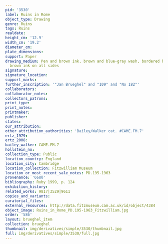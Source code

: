 ```yaml
---
pid: '3530'
label: Ruins in Rome
object_type: Drawing
genre: Ruins
tags: Ruins
realdate: 
height_cm: '12.9'
width_cm: '19.2'
diameter_cm: 
plate_dimensions: 
support: Paper
drawing_medium: Pen and brown ink, brown and blue-gray wash, bordered by a line of
  brown ink on all sides
signature: 
signature_location: 
support_marks: 
further_inscription: '"Jan Brueghel" and "109" and "No 182"'
collaborators: 
collaborator_notes: 
collectors_patrons: 
print_type: 
print_notes: 
printmaker: 
publisher: 
states: 
our_attribution: 
other_attribution_authorities: 'Bailey/Walker cat. #CAME.FM.7'
ertz_1979: 
ertz_2008: 
bailey_walker: CAME.FM.7
hollstein_no: 
collection_type: Public
location_country: England
location_city: Cambridge
location_collection: Fitzwilliam Museum
location_or_most_recent_sale_notes: PD.195-1963
provenance: '6680'
bibliography: Ruby 1999, p. 124
exhibition_history: 
related_works: 9817|3529|9611
copies_and_variants: 
curatorial_files: 
external_resources: http://data.fitzmuseum.cam.ac.uk/id/object/4384
object_image: Ruins_in_Rome_PD.195-1963_Fitzwilliam.jpg
order: '586'
layout: brueghel_item
collection: brueghel
thumbnail: img/derivatives/simple/3530/thumbnail.jpg
full: img/derivatives/simple/3530/full.jpg
---
```


